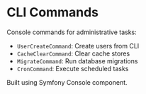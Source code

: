 # CLI Commands

Console commands for administrative tasks:
- `UserCreateCommand`: Create users from CLI
- `CacheClearCommand`: Clear cache stores
- `MigrateCommand`: Run database migrations
- `CronCommand`: Execute scheduled tasks

Built using Symfony Console component.